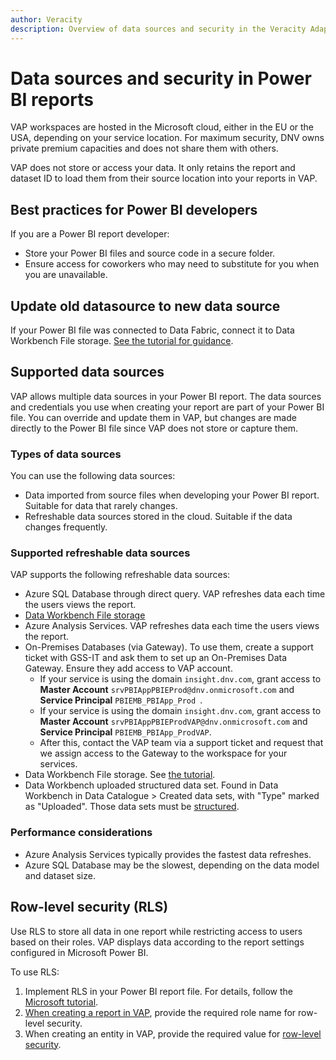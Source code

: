 ```yaml
---
author: Veracity
description: Overview of data sources and security in the Veracity Adapter for Power BI.
---
```


# Data sources and security in Power BI reports
VAP workspaces are hosted in the Microsoft cloud, either in the EU or the USA, depending on your service location. For maximum security, DNV owns private premium capacities and does not share them with others.

VAP does not store or access your data. It only retains the report and dataset ID to load them from their source location into your reports in VAP.

## Best practices for Power BI developers
If you are a Power BI report developer:
- Store your Power BI files and source code in a secure folder.
- Ensure access for coworkers who may need to substitute for you when you are unavailable.

## Update old datasource to new data source
If your Power BI file was connected to Data Fabric, connect it to Data Workbench File storage. [See the tutorial for guidance](file-storage-as-data-source/update-old-data-source.md).

## Supported data sources
VAP allows multiple data sources in your Power BI report. The data sources and credentials you use when creating your report are part of your Power BI file. You can override and update them in VAP, but changes are made directly to the Power BI file since VAP does not store or capture them.

### Types of data sources
You can use the following data sources:
* Data imported from source files when developing your Power BI report. Suitable for data that rarely changes.
* Refreshable data sources stored in the cloud. Suitable if the data changes frequently.

### Supported refreshable data sources
VAP supports the following refreshable data sources:
- Azure SQL Database through direct query. VAP refreshes data each time the users views the report.
- [Data Workbench File storage](../dataworkbench/filestorage/filestorage.md)
- Azure Analysis Services. VAP refreshes data each time the users views the report.
- On-Premises Databases (via Gateway). To use them, create a support ticket with GSS-IT and ask them to set up an On-Premises Data Gateway. Ensure they add access to VAP account.
	- If your service is using the domain `insight.dnv.com`, grant access to **Master Account** `srvPBIAppPBIEProd@dnv.onmicrosoft.com` and **Service Principal** `PBIEMB_PBIApp_Prod `.
	- If your service is using the domain `insight.dnv.com`, grant access to **Master Account** `srvPBIAppPBIEProdVAP@dnv.onmicrosoft.com` and **Service Principal** `PBIEMB_PBIApp_ProdVAP`.
	- After this, contact the VAP team via a support ticket and request that we assign access to the Gateway to the workspace for your services.
- Data Workbench File storage. See [the tutorial](file-storage-as-data-source/introduction.md).
- Data Workbench uploaded structured data set. Found in Data Workbench in Data Catalogue > Created data sets, with "Type" marked as "Uploaded". Those data sets must be [structured](../dataplatform/concepts/structdata.md).

### Performance considerations
- Azure Analysis Services typically provides the fastest data refreshes.
- Azure SQL Database may be the slowest, depending on the data model and dataset size.

## Row-level security (RLS)
Use RLS to store all data in one report while restricting access to users based on their roles. VAP displays data according to the report settings configured in Microsoft Power BI.

To use RLS:
1. Implement RLS in your Power BI report file. For details, follow the [Microsoft tutorial](https://learn.microsoft.com/en-us/power-bi/enterprise/service-admin-rls).
2. [When creating a report in VAP](admin-tab/reports.md), provide the required role name for row-level security.
3. When creating an entity in VAP, provide the required value for [row-level security](admin-tab/entities.md).
